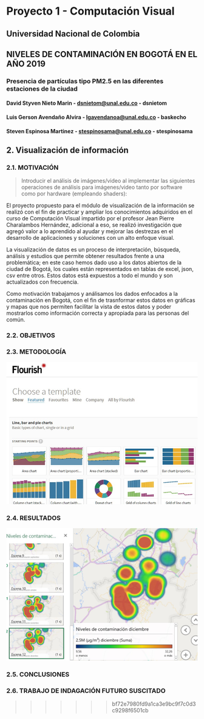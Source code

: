 # Proyecto 1 - Computación Visual
## Universidad Nacional de Colombia

## NIVELES DE CONTAMINACIÓN EN BOGOTÁ EN EL AÑO 2019
### Presencia de partículas tipo PM2.5 en las diferentes estaciones de la ciudad

#### David Styven Nieto Marin - dsnietom@unal.edu.co - dsnietom
#### Luis Gerson Avendaño Alvira - lgavendanoa@unal.edu.co - baskecho
#### Steven Espinosa Martinez - stespinosama@unal.edu.co - stespinosama

## 2. Visualización de información

### 2.1. MOTIVACIÓN
> Introducir el análisis de imágenes/video al implementar las siguientes operaciones de análisis para imágenes/video tanto por software como por hardware (empleando shaders):

El proyecto propuesto  para el módulo de visualización de la información se realizó con el fin de practicar y ampliar los conocimientos adquiridos en el curso de Computación Visual impartido por el profesor Jean Pierre Charalambos Hernández, adicional a eso, se realizó investigación que agregó valor a lo aprendido al ayudar y mejorar las destrezas en el desarrollo de aplicaciones y soluciones con un alto enfoque visual.

La visualización de datos es un proceso de interpretación, búsqueda, análisis y estudios que permite 
obtener resultados frente a una problemática; en este caso hemos dado uso a los datos abiertos de la ciudad de Bogotá, los cuales están representados en tablas de excel, json, csv entre otros. Estos datos está expuestos a todo el mundo y son actualizados con frecuencia. 

Como motivación trabajamos y análisamos los dados enfocados a la contaminación en Bogotá, con el fin de trasnformar estos datos en gráficas y mapas que nos permiten facilitar la vista de estos datos y poder mostrarlos como información correcta y apropiada para las personas del común.

### 2.2. OBJETIVOS

### 2.3. METODOLOGÍA
![Error en imagen](./resources/flourish.jpg)
### 2.4. RESULTADOS
![Error en imagen](./resources/powermap.jpg)

### 2.5. CONCLUSIONES

### 2.6. TRABAJO DE INDAGACIÓN FUTURO SUSCITADO
>>>>>>> bf72e7980fd9a1ca3e9bc9f7c0d3c9298f6501cb
